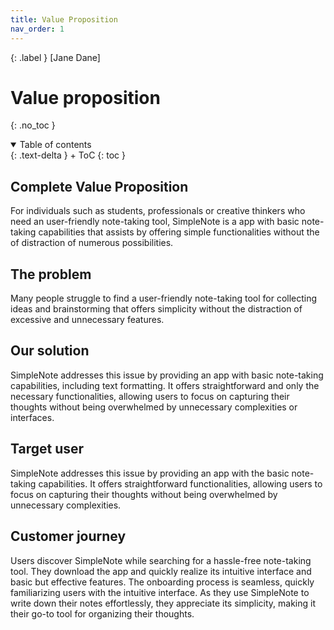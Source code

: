 ```yaml
---
title: Value Proposition
nav_order: 1
---
```


{: .label }
[Jane Dane]

# Value proposition
{: .no_toc }

<details open markdown="block">
{: .text-delta }
<summary>Table of contents</summary>
+ ToC
{: toc }
</details>

## Complete Value Proposition
For individuals such as students, professionals or creative thinkers who need an user-friendly note-taking tool, SimpleNote is a app with basic note-taking capabilities that assists by offering simple functionalities without the of distraction of numerous possibilities.

## The problem
Many people struggle to find a user-friendly note-taking tool for collecting ideas and brainstorming that offers simplicity without the distraction of excessive and unnecessary features.

## Our solution
SimpleNote addresses this issue by providing an app with basic note-taking capabilities, including text formatting. It offers straightforward and only the necessary functionalities, allowing users to focus on capturing their thoughts without being overwhelmed by unnecessary complexities or interfaces.

## Target user
SimpleNote addresses this issue by providing an app with the basic note-taking capabilities. It offers straightforward functionalities, allowing users to focus on capturing their thoughts without being overwhelmed by unnecessary complexities.

## Customer journey
Users discover SimpleNote while searching for a hassle-free note-taking tool. They download the app and quickly realize its intuitive interface and basic but effective features. The onboarding process is seamless, quickly familiarizing users with the intuitive interface. As they use SimpleNote to write down their notes effortlessly, they appreciate its simplicity, making it their go-to tool for organizing their thoughts.
